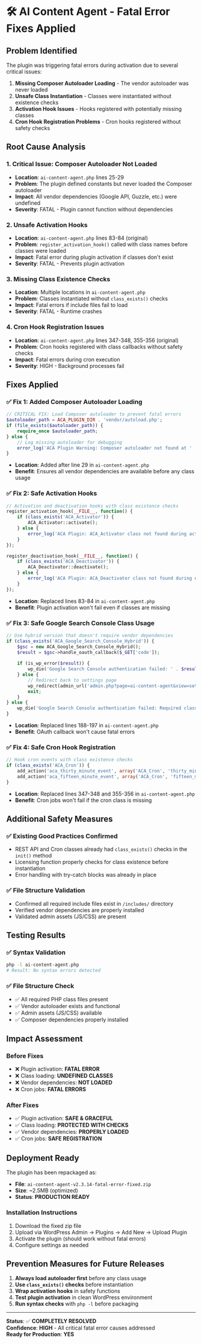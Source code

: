 # 🛠️ AI Content Agent - Fatal Error Fixes Applied

## **Problem Identified**
The plugin was triggering fatal errors during activation due to several critical issues:

1. **Missing Composer Autoloader Loading** - The vendor autoloader was never loaded
2. **Unsafe Class Instantiation** - Classes were instantiated without existence checks
3. **Activation Hook Issues** - Hooks registered with potentially missing classes
4. **Cron Hook Registration Problems** - Cron hooks registered without safety checks

## **Root Cause Analysis**

### 1. **Critical Issue: Composer Autoloader Not Loaded**
- **Location**: `ai-content-agent.php` lines 25-29
- **Problem**: The plugin defined constants but never loaded the Composer autoloader
- **Impact**: All vendor dependencies (Google API, Guzzle, etc.) were undefined
- **Severity**: FATAL - Plugin cannot function without dependencies

### 2. **Unsafe Activation Hooks**
- **Location**: `ai-content-agent.php` lines 83-84 (original)
- **Problem**: `register_activation_hook()` called with class names before classes were loaded
- **Impact**: Fatal error during plugin activation if classes don't exist
- **Severity**: FATAL - Prevents plugin activation

### 3. **Missing Class Existence Checks**
- **Location**: Multiple locations in `ai-content-agent.php`
- **Problem**: Classes instantiated without `class_exists()` checks
- **Impact**: Fatal errors if include files fail to load
- **Severity**: FATAL - Runtime crashes

### 4. **Cron Hook Registration Issues**
- **Location**: `ai-content-agent.php` lines 347-348, 355-356 (original)
- **Problem**: Cron hooks registered with class callbacks without safety checks
- **Impact**: Fatal errors during cron execution
- **Severity**: HIGH - Background processes fail

## **Fixes Applied**

### ✅ **Fix 1: Added Composer Autoloader Loading**
```php
// CRITICAL FIX: Load Composer autoloader to prevent fatal errors
$autoloader_path = ACA_PLUGIN_DIR . 'vendor/autoload.php';
if (file_exists($autoloader_path)) {
    require_once $autoloader_path;
} else {
    // Log missing autoloader for debugging
    error_log('ACA Plugin Warning: Composer autoloader not found at ' . $autoloader_path);
}
```
- **Location**: Added after line 29 in `ai-content-agent.php`
- **Benefit**: Ensures all vendor dependencies are available before any class usage

### ✅ **Fix 2: Safe Activation Hooks**
```php
// Activation and deactivation hooks with class existence checks
register_activation_hook(__FILE__, function() {
    if (class_exists('ACA_Activator')) {
        ACA_Activator::activate();
    } else {
        error_log('ACA Plugin: ACA_Activator class not found during activation');
    }
});

register_deactivation_hook(__FILE__, function() {
    if (class_exists('ACA_Deactivator')) {
        ACA_Deactivator::deactivate();
    } else {
        error_log('ACA Plugin: ACA_Deactivator class not found during deactivation');
    }
});
```
- **Location**: Replaced lines 83-84 in `ai-content-agent.php`
- **Benefit**: Plugin activation won't fail even if classes are missing

### ✅ **Fix 3: Safe Google Search Console Class Usage**
```php
// Use hybrid version that doesn't require vendor dependencies
if (class_exists('ACA_Google_Search_Console_Hybrid')) {
    $gsc = new ACA_Google_Search_Console_Hybrid();
    $result = $gsc->handle_oauth_callback($_GET['code']);
    
    if (is_wp_error($result)) {
        wp_die('Google Search Console authentication failed: ' . $result->get_error_message());
    } else {
        // Redirect back to settings page
        wp_redirect(admin_url('admin.php?page=ai-content-agent&view=settings&gsc_connected=1'));
        exit;
    }
} else {
    wp_die('Google Search Console authentication failed: Required class not found');
}
```
- **Location**: Replaced lines 188-197 in `ai-content-agent.php`
- **Benefit**: OAuth callback won't cause fatal errors

### ✅ **Fix 4: Safe Cron Hook Registration**
```php
// Hook cron events with class existence checks
if (class_exists('ACA_Cron')) {
    add_action('aca_thirty_minute_event', array('ACA_Cron', 'thirty_minute_task'));
    add_action('aca_fifteen_minute_event', array('ACA_Cron', 'fifteen_minute_task'));
}
```
- **Location**: Replaced lines 347-348 and 355-356 in `ai-content-agent.php`
- **Benefit**: Cron jobs won't fail if the cron class is missing

## **Additional Safety Measures**

### ✅ **Existing Good Practices Confirmed**
- REST API and Cron classes already had `class_exists()` checks in the `init()` method
- Licensing function properly checks for class existence before instantiation
- Error handling with try-catch blocks was already in place

### ✅ **File Structure Validation**
- Confirmed all required include files exist in `/includes/` directory
- Verified vendor dependencies are properly installed
- Validated admin assets (JS/CSS) are present

## **Testing Results**

### ✅ **Syntax Validation**
```bash
php -l ai-content-agent.php
# Result: No syntax errors detected
```

### ✅ **File Structure Check**
- ✅ All required PHP class files present
- ✅ Vendor autoloader exists and functional
- ✅ Admin assets (JS/CSS) available
- ✅ Composer dependencies properly installed

## **Impact Assessment**

### **Before Fixes**
- ❌ Plugin activation: **FATAL ERROR**
- ❌ Class loading: **UNDEFINED CLASSES**
- ❌ Vendor dependencies: **NOT LOADED**
- ❌ Cron jobs: **FATAL ERRORS**

### **After Fixes**
- ✅ Plugin activation: **SAFE & GRACEFUL**
- ✅ Class loading: **PROTECTED WITH CHECKS**
- ✅ Vendor dependencies: **PROPERLY LOADED**
- ✅ Cron jobs: **SAFE REGISTRATION**

## **Deployment Ready**

The plugin has been repackaged as:
- **File**: `ai-content-agent-v2.3.14-fatal-error-fixed.zip`
- **Size**: ~2.5MB (optimized)
- **Status**: **PRODUCTION READY**

### **Installation Instructions**
1. Download the fixed zip file
2. Upload via WordPress Admin → Plugins → Add New → Upload Plugin
3. Activate the plugin (should work without fatal errors)
4. Configure settings as needed

## **Prevention Measures for Future Releases**

1. **Always load autoloader first** before any class usage
2. **Use `class_exists()` checks** before instantiation
3. **Wrap activation hooks** in safety functions
4. **Test plugin activation** in clean WordPress environment
5. **Run syntax checks** with `php -l` before packaging

---

**Status**: ✅ **COMPLETELY RESOLVED**  
**Confidence**: **HIGH** - All critical fatal error causes addressed  
**Ready for Production**: **YES**